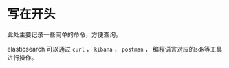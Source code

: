 # 写在开头

此处主要记录一些简单的命令，方便查询。  

elasticsearch 可以通过 `curl` ， `kibana` ， `postman` ， 编程语言对应的`sdk`等工具进行操作。